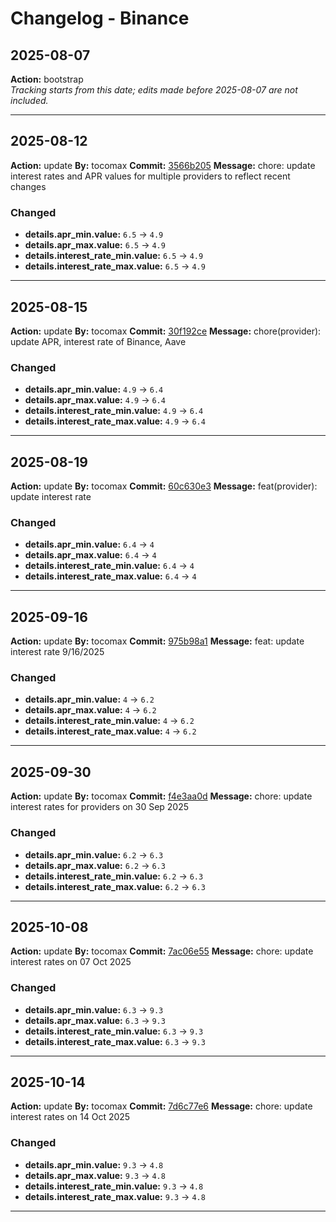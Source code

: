 # Changelog - Binance

## 2025-08-07
**Action:** bootstrap  
*Tracking starts from this date; edits made before 2025-08-07 are not included.*

---
## 2025-08-12
**Action:** update
**By:** tocomax
**Commit:** [3566b205](https://github.com/your-repo/commit/3566b205)
**Message:** chore: update interest rates and APR values for multiple providers to reflect recent changes

### Changed
- **details.apr_min.value:** `6.5` → `4.9`
- **details.apr_max.value:** `6.5` → `4.9`
- **details.interest_rate_min.value:** `6.5` → `4.9`
- **details.interest_rate_max.value:** `6.5` → `4.9`

---
## 2025-08-15
**Action:** update
**By:** tocomax
**Commit:** [30f192ce](https://github.com/your-repo/commit/30f192ce)
**Message:** chore(provider): update APR, interest rate of Binance, Aave

### Changed
- **details.apr_min.value:** `4.9` → `6.4`
- **details.apr_max.value:** `4.9` → `6.4`
- **details.interest_rate_min.value:** `4.9` → `6.4`
- **details.interest_rate_max.value:** `4.9` → `6.4`

---
## 2025-08-19
**Action:** update
**By:** tocomax
**Commit:** [60c630e3](https://github.com/your-repo/commit/60c630e3)
**Message:** feat(provider): update interest rate

### Changed
- **details.apr_min.value:** `6.4` → `4`
- **details.apr_max.value:** `6.4` → `4`
- **details.interest_rate_min.value:** `6.4` → `4`
- **details.interest_rate_max.value:** `6.4` → `4`

---
## 2025-09-16
**Action:** update
**By:** tocomax
**Commit:** [975b98a1](https://github.com/your-repo/commit/975b98a1)
**Message:** feat: update interest rate 9/16/2025

### Changed
- **details.apr_min.value:** `4` → `6.2`
- **details.apr_max.value:** `4` → `6.2`
- **details.interest_rate_min.value:** `4` → `6.2`
- **details.interest_rate_max.value:** `4` → `6.2`

---
## 2025-09-30
**Action:** update
**By:** tocomax
**Commit:** [f4e3aa0d](https://github.com/your-repo/commit/f4e3aa0d)
**Message:** chore: update interest rates for providers on 30 Sep 2025

### Changed
- **details.apr_min.value:** `6.2` → `6.3`
- **details.apr_max.value:** `6.2` → `6.3`
- **details.interest_rate_min.value:** `6.2` → `6.3`
- **details.interest_rate_max.value:** `6.2` → `6.3`

---
## 2025-10-08
**Action:** update
**By:** tocomax
**Commit:** [7ac06e55](https://github.com/your-repo/commit/7ac06e55)
**Message:** chore: update interest rates on 07 Oct 2025

### Changed
- **details.apr_min.value:** `6.3` → `9.3`
- **details.apr_max.value:** `6.3` → `9.3`
- **details.interest_rate_min.value:** `6.3` → `9.3`
- **details.interest_rate_max.value:** `6.3` → `9.3`

---
## 2025-10-14
**Action:** update
**By:** tocomax
**Commit:** [7d6c77e6](https://github.com/your-repo/commit/7d6c77e6)
**Message:** chore: update interest rates on 14 Oct 2025

### Changed
- **details.apr_min.value:** `9.3` → `4.8`
- **details.apr_max.value:** `9.3` → `4.8`
- **details.interest_rate_min.value:** `9.3` → `4.8`
- **details.interest_rate_max.value:** `9.3` → `4.8`

---

